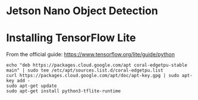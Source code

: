 # Jetson Nano Object Detection



# Installing TensorFlow Lite

From the official guide:
https://www.tensorflow.org/lite/guide/python

    echo "deb https://packages.cloud.google.com/apt coral-edgetpu-stable main" | sudo tee /etc/apt/sources.list.d/coral-edgetpu.list
    curl https://packages.cloud.google.com/apt/doc/apt-key.gpg | sudo apt-key add -
    sudo apt-get update
    sudo apt-get install python3-tflite-runtime

